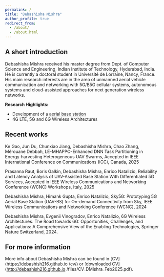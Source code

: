 ```yaml
---
permalink: /
title: "Debashisha Mishra"
author_profile: true
redirect_from: 
  - /about/
  - /about.html
---
```


<!-- This is Ze Jiang's personal homepage. Please also refer to my [homepage@UNSW](https://research.unsw.edu.au/people/dr-ze-jiang).  -->


## A short introduction
Debashisha Mishra received his master degree from Dept. of Computer Science and Engineering, Indian Institute of Technology, Hyderabad, India. He is currently a doctoral student in Université de Lorraine, Nancy, France. His main research interests are in the area of unmanned aerial vehicle communication and networking with 5G/B5G cellular systems, autonomous systems and cloud-assisted approaches for next generation wireless networks.


<b>Research Highlights:</b>
* Development of a [aerial base station](https://ieeexplore.ieee.org/abstract/document/10570546)
* 4G LTE, 5G and 6G Wireless Architectures

## Recent works
Ke Gao, Jun Du, Chunxiao Jiang, Debashisha Mishra, Chao Zhang, Mérouane Debbah, LE-MHAPPO-Enhanced DNN Task Partitioning in Energy-harvesting Heterogeneous UAV Swarms, Accepted in IEEE International Conference on Communications (ICC), Canada, 2025

Prasanna Raut, Boris Galkin, Debashisha Mishra, Enrico Natalizio, Reliability and Latency Analysis of UAV-Assisted Base Station With Differentiated 5G Services, Accepted in IEEE Wireless Communications and Networking Conference (WCNC) Workshops, Italy, 2025

Debashisha Mishra, Himank Gupta, Enrico Natalizio, Sky5G: Prototyping 5G Aerial Base Station (UAV-BS) for On-demand Connectivity from Sky, IEEE Wireless Communications and Networking Conference (WCNC), 2024

Debashisha Mishra, Evgenii Vinogradov, Enrico Natalizio, 6G Wireless Architectures. The Road towards 6G: Opportunities, Challenges, and Applications: A Comprehensive View of the Enabling Technologies,  Springer Nature Switzerland, 2024.

## For more information
More info about Debashisha Mishra can be found in [CV](https://debashish216.github.io /cv/) or [downloaded CV](http://debashish216.github.io /files/CV_DMishra_Feb2025.pdf).
